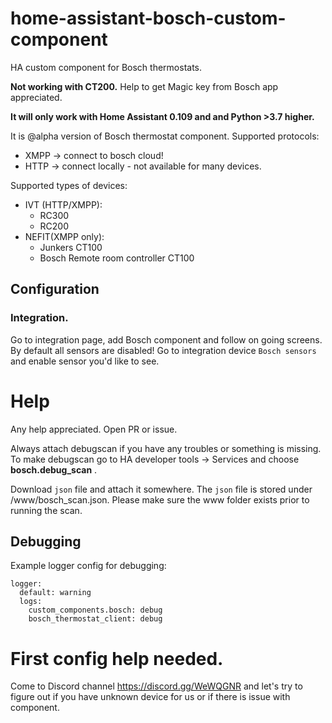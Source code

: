 # home-assistant-bosch-custom-component
HA custom component for Bosch thermostats.

**Not working with CT200.**
Help to get Magic key from Bosch app appreciated.

**It will only work with Home Assistant 0.109 and and Python >3.7 higher.**

It is @alpha version of Bosch thermostat component.
Supported protocols:
- XMPP -> connect to bosch cloud!
- HTTP -> connect locally - not available for many devices.

Supported types of devices:
- IVT (HTTP/XMPP):
  - RC300
  - RC200
- NEFIT(XMPP only):
  - Junkers CT100
  - Bosch Remote room controller CT100


## Configuration

### Integration.

Go to integration page, add Bosch component and follow on going screens.
By default all sensors are disabled!
Go to integration device `Bosch sensors` and enable sensor you'd like to see.

# Help

Any help appreciated.
Open PR or issue.

Always attach debugscan if you have any troubles or something is missing.
To make debugscan go to HA developer tools -> Services and choose
**bosch.debug_scan** .

Download `json` file and attach it somewhere. The `json` file is stored under <hass-config>/www/bosch_scan.json. Please make sure the www folder exists prior to running the scan.

## Debugging
Example logger config for debugging:

```
logger:
  default: warning
  logs:
    custom_components.bosch: debug
    bosch_thermostat_client: debug
```

# First config help needed.
Come to Discord channel https://discord.gg/WeWQGNR and let's try to figure out if you have unknown device for us or if there is issue with component.
